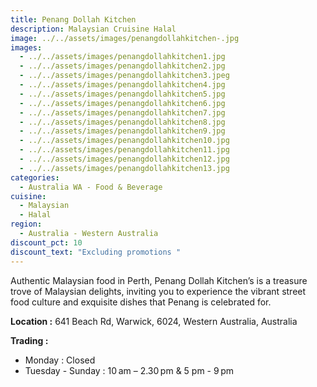 ```yaml
---
title: Penang Dollah Kitchen
description: Malaysian Cruisine Halal
image: ../../assets/images/penangdollahkitchen-.jpg
images:
  - ../../assets/images/penangdollahkitchen1.jpg
  - ../../assets/images/penangdollahkitchen2.jpg
  - ../../assets/images/penangdollahkitchen3.jpeg
  - ../../assets/images/penangdollahkitchen4.jpg
  - ../../assets/images/penangdollahkitchen5.jpg
  - ../../assets/images/penangdollahkitchen6.jpg
  - ../../assets/images/penangdollahkitchen7.jpg
  - ../../assets/images/penangdollahkitchen8.jpg
  - ../../assets/images/penangdollahkitchen9.jpg
  - ../../assets/images/penangdollahkitchen10.jpg
  - ../../assets/images/penangdollahkitchen11.jpg
  - ../../assets/images/penangdollahkitchen12.jpg
  - ../../assets/images/penangdollahkitchen13.jpg
categories:
  - Australia WA - Food & Beverage
cuisine:
  - Malaysian
  - Halal
region:
  - Australia - Western Australia
discount_pct: 10
discount_text: "Excluding promotions "
---
```

Authentic Malaysian food in Perth, Penang Dollah Kitchen’s is a treasure trove of Malaysian delights, inviting you to experience the vibrant street food culture and exquisite dishes that Penang is celebrated for.

**Location :** 641 Beach Rd, Warwick, 6024, Western Australia, Australia 

**Trading :**

* Monday : Closed
* Tuesday - Sunday : 10 am – 2.30 pm & 5 pm - 9 pm
